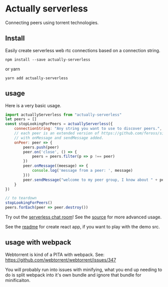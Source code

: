 # Actually serverless
Connecting peers using torrent technologies.

## Install

Easily create serverless web rtc connections based on a connection string.

`npm install --save actually-serverless`

or yarn

`yarn add actually-serverless`

## usage

Here is a very basic usage. 

```js
import actuallyServerless from "actually-serverless"
let peers = []
const stopLookingForPeers = actuallyServerless({
    connectionString: "Any string you want to use to discover peers.",
    // each peer is an extended version of https://github.com/feross/simple-peer
    // with onMessage and sendMessage added.
    onPeer: peer => {
        peers.push(peer)
        peer.on('close', () => {
            peers = peers.filter(p => p !== peer)
        })
        peer.onMessage((meesage) => {
            console.log('message from a peer: ', message)
        }))
        peer.sendMessage("welcome to my peer group, I know about " + peers.length + " peers")
    }
})

// to teardown
stopLookingForPeers()
peers.forEach(peer => peer.destroy())
```

Try out the [serverless chat room](https://ericwooley.github.io/actually-serverless/)! See the [source](./src/App.tsx) for more advanced usage.

See the [readme](./README-CRA.md) for create react app, if you want to play with the demo src.

## usage with webpack

Webtorrent is kind of a PITA with webpack. See:
https://github.com/webtorrent/webtorrent/issues/347

You will probably run into issues with minifying, what you end up needing to do is split webpack into it's own bundle and ignore that bundle for minificaiton.